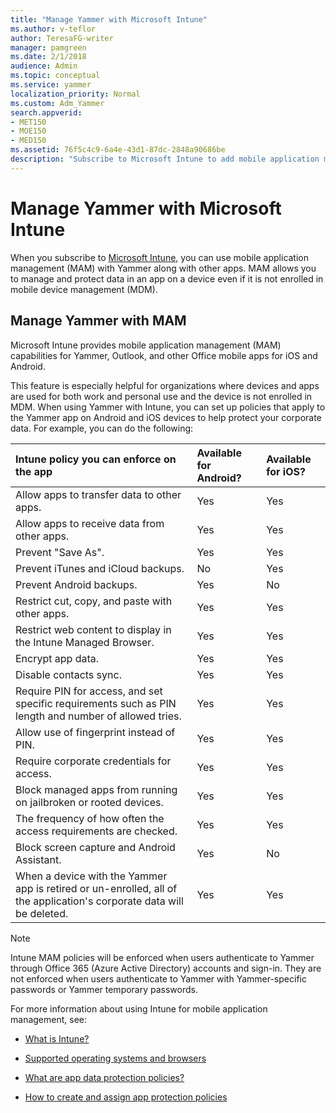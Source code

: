 ```yaml
---
title: "Manage Yammer with Microsoft Intune"
ms.author: v-teflor
author: TeresaFG-writer
manager: pamgreen
ms.date: 2/1/2018
audience: Admin
ms.topic: conceptual
ms.service: yammer
localization_priority: Normal
ms.custom: Adm_Yammer
search.appverid:
- MET150
- MOE150
- MED150
ms.assetid: 76f5c4c9-6a4e-43d1-87dc-2848a90686be
description: "Subscribe to Microsoft Intune to add mobile application management to Yammer"
---
```


# Manage Yammer with Microsoft Intune

When you subscribe to [Microsoft Intune](https://go.microsoft.com/fwlink/p/?LinkId=817224), you can use mobile application management (MAM) with Yammer along with other apps. MAM allows you to manage and protect data in an app on a device even if it is not enrolled in mobile device management (MDM).
  
## Manage Yammer with MAM

Microsoft Intune provides mobile application management (MAM) capabilities for Yammer, Outlook, and other Office mobile apps for iOS and Android. 
  
This feature is especially helpful for organizations where devices and apps are used for both work and personal use and the device is not enrolled in MDM. When using Yammer with Intune, you can set up policies that apply to the Yammer app on Android and iOS devices to help protect your corporate data. For example, you can do the following:
  
|**Intune policy you can enforce on the app**|**Available for Android?**|**Available for iOS?**|
|:-----|:-----|:-----|
|Allow apps to transfer data to other apps.  <br/> |Yes  <br/> |Yes  <br/> |
|Allow apps to receive data from other apps.  <br/> |Yes  <br/> |Yes  <br/> |
|Prevent "Save As".  <br/> |Yes  <br/> |Yes  <br/> |
|Prevent iTunes and iCloud backups.  <br/> |No  <br/> |Yes  <br/> |
|Prevent Android backups.  <br/> |Yes  <br/> |No  <br/> |
|Restrict cut, copy, and paste with other apps.  <br/> |Yes  <br/> |Yes  <br/> |
|Restrict web content to display in the Intune Managed Browser.  <br/> |Yes  <br/> |Yes  <br/> |
|Encrypt app data.  <br/> |Yes  <br/> |Yes  <br/> |
|Disable contacts sync.  <br/> |Yes  <br/> |Yes  <br/> |
|Require PIN for access, and set specific requirements such as PIN length and number of allowed tries.  <br/> |Yes  <br/> |Yes  <br/> |
|Allow use of fingerprint instead of PIN.  <br/> |Yes  <br/> |Yes  <br/> |
|Require corporate credentials for access.  <br/> |Yes  <br/> |Yes  <br/> |
|Block managed apps from running on jailbroken or rooted devices.  <br/> |Yes  <br/> |Yes  <br/> |
|The frequency of how often the access requirements are checked.  <br/> |Yes  <br/> |Yes  <br/> |
|Block screen capture and Android Assistant.  <br/> |Yes  <br/> |No  <br/> |
|When a device with the Yammer app is retired or un-enrolled, all of the application's corporate data will be deleted.  <br/> |Yes  <br/> |Yes  <br/> |
   
> [!NOTE]
> Intune MAM policies will be enforced when users authenticate to Yammer through Office 365 (Azure Active Directory) accounts and sign-in. They are not enforced when users authenticate to Yammer with Yammer-specific passwords or Yammer temporary passwords. 
  
For more information about using Intune for mobile application management, see:
  
- [What is Intune?](https://go.microsoft.com/fwlink/p/?LinkId=817226)
    
- [Supported operating systems and browsers](https://go.microsoft.com/fwlink/p/?LinkId=817230)
    
- [What are app data protection policies?](https://go.microsoft.com/fwlink/p/?LinkId=823757)
    
- [How to create and assign app protection policies](https://go.microsoft.com/fwlink/p/?LinkId=817225)
    

